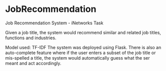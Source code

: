 # JobRecommendation
Job Recommendation System - iNetworks Task

Given a job title, the system would recommend similar and related job titles, functions and industries.

Model used: TF-IDF
The system was deployed using Flask.
There is also an auto-complete feature where if the user enters a subset of the job title or mis-spelled a title, the system would automatically guess what the ser meant and act accordingly.


